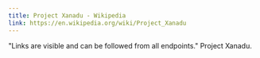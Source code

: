 ```yaml
---
title: Project Xanadu - Wikipedia
link: https://en.wikipedia.org/wiki/Project_Xanadu
---
```

"Links are visible and can be followed from all endpoints." Project Xanadu.